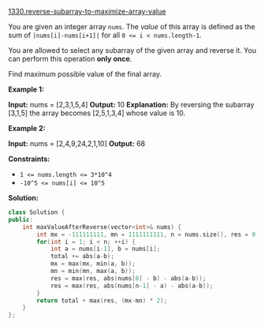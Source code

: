 [1330.reverse-subarray-to-maximize-array-value](https://leetcode.com/problems/reverse-subarray-to-maximize-array-value/)  

You are given an integer array `nums`. The _value_ of this array is defined as the sum of `|nums[i]-nums[i+1]|` for all `0 <= i < nums.length-1`.

You are allowed to select any subarray of the given array and reverse it. You can perform this operation **only once**.

Find maximum possible value of the final array.

**Example 1:**

**Input:** nums = \[2,3,1,5,4\]
**Output:** 10
**Explanation:** By reversing the subarray \[3,1,5\] the array becomes \[2,5,1,3,4\] whose value is 10.

**Example 2:**

**Input:** nums = \[2,4,9,24,2,1,10\]
**Output:** 68

**Constraints:**

*   `1 <= nums.length <= 3*10^4`
*   `-10^5 <= nums[i] <= 10^5`  



**Solution:**  

```cpp
class Solution {
public:
    int maxValueAfterReverse(vector<int>& nums) {
        int mx = -111111111, mn = 1111111111, n = nums.size(), res = 0, total = 0;
        for(int i = 1; i < n; ++i) {
            int a = nums[i-1], b = nums[i];
            total += abs(a-b);
            mx = max(mx, min(a, b));
            mn = min(mn, max(a, b));
            res = max(res, abs(nums[0] - b) - abs(a-b));
            res = max(res, abs(nums[n-1] - a) - abs(a-b));
        }
        return total + max(res, (mx-mn) * 2);
    }
};
```
      